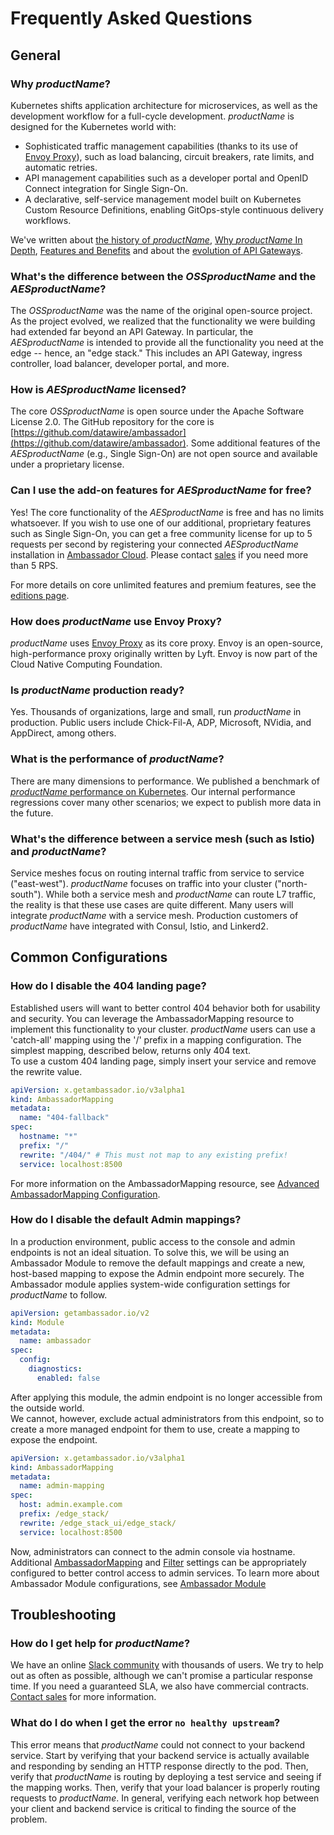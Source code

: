 # Frequently Asked Questions

## General

### Why $productName$?

Kubernetes shifts application architecture for microservices, as well as the
development workflow for a full-cycle development. $productName$ is designed for
the Kubernetes world with:

* Sophisticated traffic management capabilities (thanks to its use of [Envoy Proxy](https://www.envoyproxy.io)), such as load balancing, circuit breakers, rate limits, and automatic retries.
* API management capabilities such as a developer portal and OpenID Connect integration for Single Sign-On.
* A declarative, self-service management model built on Kubernetes Custom Resource Definitions, enabling GitOps-style continuous delivery workflows.

We've written about [the history of $productName$](https://blog.getambassador.io/building-ambassador-an-open-source-api-gateway-on-kubernetes-and-envoy-ed01ed520844), [Why $productName$ In Depth](../why-ambassador), [Features and Benefits](../features-and-benefits) and about the [evolution of API Gateways](../../topics/concepts/microservices-api-gateways/).

### What's the difference between the $OSSproductName$ and the $AESproductName$?

The $OSSproductName$ was the name of the original open-source project. As the project evolved, we realized that the functionality we were building had extended far beyond an API Gateway. In particular, the $AESproductName$ is intended to provide all the functionality you need at the edge -- hence, an "edge stack." This includes an API Gateway, ingress controller, load balancer, developer portal, and more.

### How is $AESproductName$ licensed?

The core $OSSproductName$ is open source under the Apache Software License 2.0. The GitHub repository for the core is [https://github.com/datawire/ambassador](https://github.com/datawire/ambassador). Some additional features of the $AESproductName$ (e.g., Single Sign-On) are not open source and available under a proprietary license.

### Can I use the add-on features for $AESproductName$ for free?

Yes! The core functionality of the $AESproductName$ is free and has no limits whatsoever. If you wish to use one of our additional, proprietary features such as Single Sign-On, you can get a free community license for up to 5 requests per second by registering your connected $AESproductName$ installation in [Ambassador Cloud](https://app.getambassador.io/cloud/). Please contact [sales](/contact-us/) if you need more than 5 RPS.

For more details on core unlimited features and premium features, see the [editions page](/editions).

### How does $productName$ use Envoy Proxy?

$productName$ uses [Envoy Proxy](https://www.envoyproxy.io) as its core proxy. Envoy is an open-source, high-performance proxy originally written by Lyft. Envoy is now part of the Cloud Native Computing Foundation.

### Is $productName$ production ready?

Yes. Thousands of organizations, large and small, run $productName$ in production.
Public users include Chick-Fil-A, ADP, Microsoft, NVidia, and AppDirect, among others.

### What is the performance of $productName$?

There are many dimensions to performance. We published a benchmark of [$productName$ performance on Kubernetes](/resources/envoyproxy-performance-on-k8s/). Our internal performance regressions cover many other scenarios; we expect to publish more data in the future.

### What's the difference between a service mesh (such as Istio) and $productName$?

Service meshes focus on routing internal traffic from service to service
("east-west"). $productName$ focuses on traffic into your cluster ("north-south").
While both a service mesh and $productName$ can route L7 traffic, the reality is that
these use cases are quite different. Many users will integrate $productName$ with a
service mesh. Production customers of $productName$ have integrated with Consul,
Istio, and Linkerd2.

## Common Configurations

### How do I disable the 404 landing page?

Established users will want to better control 404 behavior both for usability and 
security.  You can leverage the AmbassadorMapping resource to implement this functionality to 
your cluster.  $productName$ users can use a 'catch-all' mapping using the '/' 
prefix in a mapping configuration.  The simplest mapping, described below, returns only 404 text.  
To use a custom 404 landing page, simply insert your service and remove the rewrite value.

```yaml
apiVersion: x.getambassador.io/v3alpha1
kind: AmbassadorMapping
metadata:
  name: "404-fallback"
spec:
  hostname: "*"
  prefix: "/"
  rewrite: "/404/" # This must not map to any existing prefix!
  service: localhost:8500
```

For more information on the AmbassadorMapping resource, see [Advanced AmbassadorMapping Configuration](../../topics/using/mappings).

### How do I disable the default Admin mappings?

In a production environment, public access to the console and admin endpoints is not an 
ideal situation.  To solve this, we will be using an Ambassador Module to remove the default 
mappings and create a new, host-based mapping to expose the Admin endpoint more securely.  The 
Ambassador module applies system-wide configuration settings for $productName$ to follow.

```yaml
apiVersion: getambassador.io/v2
kind: Module
metadata:
  name: ambassador
spec:
  config:
    diagnostics:
      enabled: false
```

After applying this module, the admin endpoint is no longer accessible from the outside world.  
We cannot, however, exclude actual administrators from this endpoint, so to create a more managed 
endpoint for them to use, create a mapping to expose the endpoint.

```yaml
apiVersion: x.getambassador.io/v3alpha1
kind: AmbassadorMapping
metadata:
  name: admin-mapping
spec:
  host: admin.example.com
  prefix: /edge_stack/
  rewrite: /edge_stack_ui/edge_stack/
  service: localhost:8500
```

Now, administrators can connect to the admin console via hostname.  Additional [AmbassadorMapping](../../topics/using/intro-mappings) and 
[Filter](../../topics/using/filters) settings can be appropriately configured to better control access to admin services.  To 
learn more about Ambassador Module configurations, see [Ambassador Module](../../topics/running/ambassador)

## Troubleshooting

### How do I get help for $productName$?

We have an online [Slack community](https://a8r.io/Slack) with thousands of
users. We try to help out as often as possible, although we can't promise a
particular response time. If you need a guaranteed SLA, we also have commercial
contracts. [Contact sales](/contact-us/) for more information.

### What do I do when I get the error `no healthy upstream`?

This error means that $productName$ could not connect to your backend service.
Start by verifying that your backend service is actually available and
responding by sending an HTTP response directly to the pod. Then, verify that
$productName$ is routing by deploying a test service and seeing if the mapping
works. Then, verify that your load balancer is properly routing requests to
$productName$. In general, verifying each network hop between your client and
backend service is critical to finding the source of the problem.
